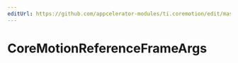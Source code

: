 ```yaml
---
editUrl: https://github.com/appcelerator-modules/ti.coremotion/edit/master/apidoc/CoreMotion.yml
---
```

# CoreMotionReferenceFrameArgs

<TypeHeader/>

<ApiDocs/>
